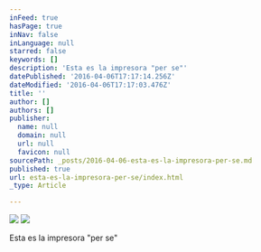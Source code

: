 ```yaml
---
inFeed: true
hasPage: true
inNav: false
inLanguage: null
starred: false
keywords: []
description: 'Esta es la impresora "per se"'
datePublished: '2016-04-06T17:17:14.256Z'
dateModified: '2016-04-06T17:17:03.476Z'
title: ''
author: []
authors: []
publisher:
  name: null
  domain: null
  url: null
  favicon: null
sourcePath: _posts/2016-04-06-esta-es-la-impresora-per-se.md
published: true
url: esta-es-la-impresora-per-se/index.html
_type: Article

---
```

![](https://the-grid-user-content.s3-us-west-2.amazonaws.com/3bc9bd95-4d91-4981-ac09-d692a55f5982.jpg)
![](https://the-grid-user-content.s3-us-west-2.amazonaws.com/0e1be5ec-b8af-4ece-8929-3fd6790c783e.jpg)

Esta es la impresora "per se"